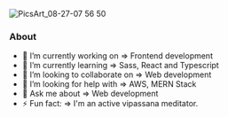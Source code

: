 ![PicsArt_08-27-07 56 50](https://user-images.githubusercontent.com/6918020/91456180-97f44180-e8a0-11ea-8104-72f4bc5434a9.png)
### About

- 🔭 I’m currently working on => Frontend development
- 🌱 I’m currently learning => Sass, React and Typescript
- 👯 I’m looking to collaborate on => Web development
- 🤔 I’m looking for help with => AWS, MERN Stack
- 💬 Ask me about => Web development
- ⚡ Fun fact: => I'm an active vipassana meditator.
